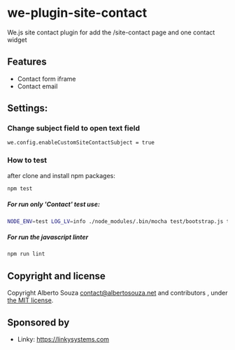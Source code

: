 # we-plugin-site-contact

We.js site contact plugin for add the /site-contact page and one contact widget

## Features

- Contact form iframe
- Contact email

## Settings:

### Change subject field to open text field

```
we.config.enableCustomSiteContactSubject = true
```

### How to test

after clone and install npm packages:

```sh
npm test
```

##### For run only 'Contact' test use:

```sh
NODE_ENV=test LOG_LV=info ./node_modules/.bin/mocha test/bootstrap.js test/**/*.test.js -g 'contact'
```

##### For run the javascript linter

```sh
npm run lint
```

## Copyright and license

Copyright Alberto Souza <contact@albertosouza.net> and contributors , under [the MIT license](LICENSE).

## Sponsored by

- Linky: https://linkysystems.com


